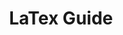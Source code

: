 ---
title: LaTex Guide
summary: This is summary
cover: 
  image: "/posts/images/latex_guide.png" 
  # ex. https://i.ibb.co/K0HVPBd/paper-mod-profilemode.png
  alt: "alt text"
  caption: "caption"
  relative: false # To use relative path for cover image, used in hugo Page-bundles
  hidden: false
---